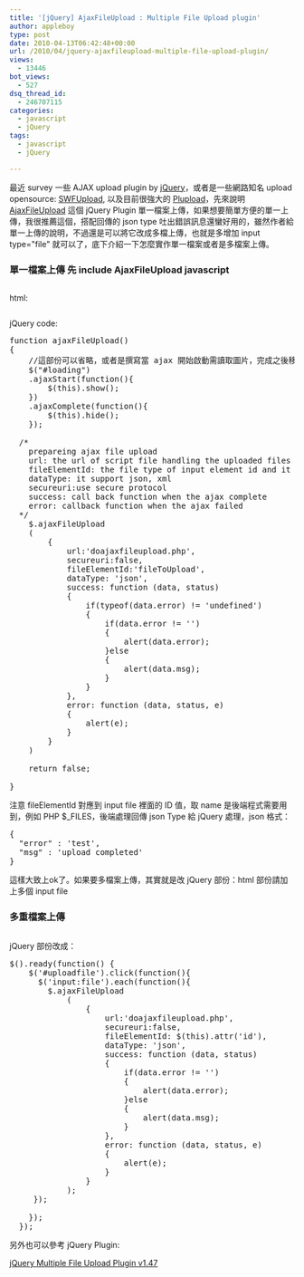 ```yaml
---
title: '[jQuery] AjaxFileUpload : Multiple File Upload plugin'
author: appleboy
type: post
date: 2010-04-13T06:42:48+00:00
url: /2010/04/jquery-ajaxfileupload-multiple-file-upload-plugin/
views:
  - 13446
bot_views:
  - 527
dsq_thread_id:
  - 246707115
categories:
  - javascript
  - jQuery
tags:
  - javascript
  - jQuery

---
```

最近 survey 一些 AJAX upload plugin by [jQuery][1]，或者是一些網路知名 upload opensource: [SWFUpload][2], 以及目前很強大的 [Plupload][3]，先來說明 <a href="http://www.phpletter.com/Demo/AjaxFileUpload-Demo/" target="_blank">AjaxFileUpload</a> 這個 jQuery Plugin 單一檔案上傳，如果想要簡單方便的單一上傳，我很推薦這個，搭配回傳的 json type 吐出錯誤訊息還蠻好用的，雖然作者給單一上傳的說明，不過還是可以將它改成多檔上傳，也就是多增加 input type="file" 就可以了，底下介紹一下怎麼實作單一檔案或者是多檔案上傳。 

### 單一檔案上傳 先 include AjaxFileUpload javascript 

<pre class="brush: xml; title: ; notranslate" title=""></pre> html: 

<pre class="brush: xml; title: ; notranslate" title=""></pre> jQuery code: 

<pre class="brush: jscript; title: ; notranslate" title="">function ajaxFileUpload()
{
	//這部份可以省略，或者是撰寫當 ajax 開始啟動需讀取圖片，完成之後移除圖片
	$("#loading")
	.ajaxStart(function(){
		$(this).show();
	})
	.ajaxComplete(function(){
		$(this).hide();
	});
	
  /*
    prepareing ajax file upload
    url: the url of script file handling the uploaded files
    fileElementId: the file type of input element id and it will be the index of  $_FILES Array()
    dataType: it support json, xml
    secureuri:use secure protocol
    success: call back function when the ajax complete
    error: callback function when the ajax failed
  */
	$.ajaxFileUpload
	(
		{
			url:'doajaxfileupload.php', 
			secureuri:false,
			fileElementId:'fileToUpload',
			dataType: 'json',
			success: function (data, status)
			{
				if(typeof(data.error) != 'undefined')
				{
					if(data.error != '')
					{
						alert(data.error);
					}else
					{
						alert(data.msg);
					}
				}
			},
			error: function (data, status, e)
			{
				alert(e);
			}
		}
	)
	
	return false;

}</pre> 注意 fileElementId 對應到 input file 裡面的 ID 值，取 name 是後端程式需要用到，例如 PHP $_FILES，後端處理回傳 json Type 給 jQuery 處理，json 格式： 

<pre class="brush: jscript; title: ; notranslate" title="">{
  "error" : 'test',
  "msg" : 'upload completed'
}</pre> 這樣大致上ok了。如果要多檔案上傳，其實就是改 jQuery 部份：html 部份請加上多個 input file 

### 多重檔案上傳

<pre class="brush: xml; title: ; notranslate" title=""></pre> jQuery 部份改成： 

<pre class="brush: jscript; title: ; notranslate" title="">$().ready(function() {  
    $('#uploadfile').click(function(){      
      $('input:file').each(function(){		  
        $.ajaxFileUpload
    		(
    			{
    				url:'doajaxfileupload.php', 
    				secureuri:false,
    				fileElementId: $(this).attr('id'),
    				dataType: 'json',
    				success: function (data, status)
    				{
  						if(data.error != '')
  						{
  							alert(data.error);
  						}else
  						{
  							alert(data.msg);
  						}
    				},
    				error: function (data, status, e)
    				{
    					alert(e);
    				}
    			}
    		); 
     });
     
    });
  });
</pre> 另外也可以參考 jQuery Plugin: 

[jQuery Multiple File Upload Plugin v1.47][4]

 [1]: http://jquery.com/
 [2]: http://www.swfupload.org/
 [3]: http://www.plupload.com/index.php
 [4]: http://www.fyneworks.com/jquery/multiple-file-upload/